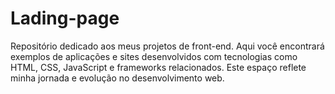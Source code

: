 # Lading-page
Repositório dedicado aos meus projetos de front-end. Aqui você encontrará exemplos de aplicações e sites desenvolvidos com tecnologias como HTML, CSS, JavaScript e frameworks relacionados. Este espaço reflete minha jornada e evolução no desenvolvimento web.
